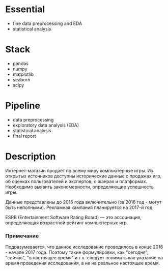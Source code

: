 # Essential

* fine data preprocessing and EDA
* statistical analysis

# Stack

* pandas
* numpy
* matplotlib
* seaborn
* scipy

# Pipeline

* data preprocessing
* exploratory data analysis (EDA)
* statistical analysis
* final report

# Description

Интернет-магазин продаёт по всему миру компьютерные игры. Из открытых источников доступны исторические данные о продажах игр, об оценках пользователей и экспертов, о жанрах и платформах. Необходимо выявить закономерности, определяющие успешность игры.

Данные представлены до 2016 года включительно (за 2016 год - могут быть неполными). Рекламная кампания планируется на 2017-й год.

ESRB (Entertainment Software Rating Board) — это ассоциация, определяющая возрастной рейтинг компьютерных игр.

### Примечание

Подразумевается, что данное исследование проводилось в конце 2016 - начале 2017 года. Поэтому такие формулировки, как "сегодня", "сейчас", "в настоящее время" и т.п. следует понимать как указание на время проведения исследования, а не на реальное настоящее время.
